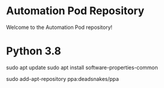 # Automation Pod Repository

Welcome to the Automation Pod repository!

# Python 3.8

sudo apt update
sudo apt install software-properties-common

sudo add-apt-repository ppa:deadsnakes/ppa


